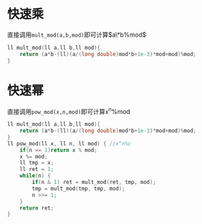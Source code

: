 # 快速乘
直接调用`mult_mod(a,b,mod)`即可计算$a\*b%mod$
```C++
ll mult_mod(ll a,ll b,ll mod){
    return (a*b-(ll)(a/(long double)mod*b+1e-3)*mod+mod)%mod;
}
```

# 快速幂

直接调用`pow_mod(x,n,mod)`即可计算x<sup>n</sup>%mod
```C++
ll mult_mod(ll a,ll b,ll mod){
    return (a*b-(ll)(a/(long double)mod*b+1e-3)*mod+mod)%mod;
}
ll pow_mod(ll x, ll n, ll mod) { //x^n%c
    if(n == 1)return x % mod;
    x %= mod;
    ll tmp = x;
    ll ret = 1;
    while(n) {
        if(n & 1) ret = mult_mod(ret, tmp, mod);
        tmp = mult_mod(tmp, tmp, mod);
        n >>= 1;
    }
    return ret;
}
```